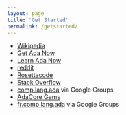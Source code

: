 ```yaml
---
layout: page
title: 'Get Started'
permalink: /getstarted/
---
```


- [Wikipedia](https://en.wikipedia.org/wiki/Ada_%28programming_language%29)
- [Get Ada Now](http://getadanow.com)
- [Learn Ada Now](http://www.learnadanow.com)
- [reddit](https://www.reddit.com/r/ada/)
- [Rosettacode](https://rosettacode.org/wiki/Category:Ada)
- [Stack Overflow](https://stackoverflow.com/questions/tagged/ada)
- [comp.lang.ada](https://groups.google.com/forum/#!forum/comp.lang.ada) via Google Groups
- [AdaCore Gems](https://www.adacore.com/gems)
- [fr.comp.lang.ada](https://groups.google.com/forum/#!forum/fr.comp.lang.ada) via Google Groups
